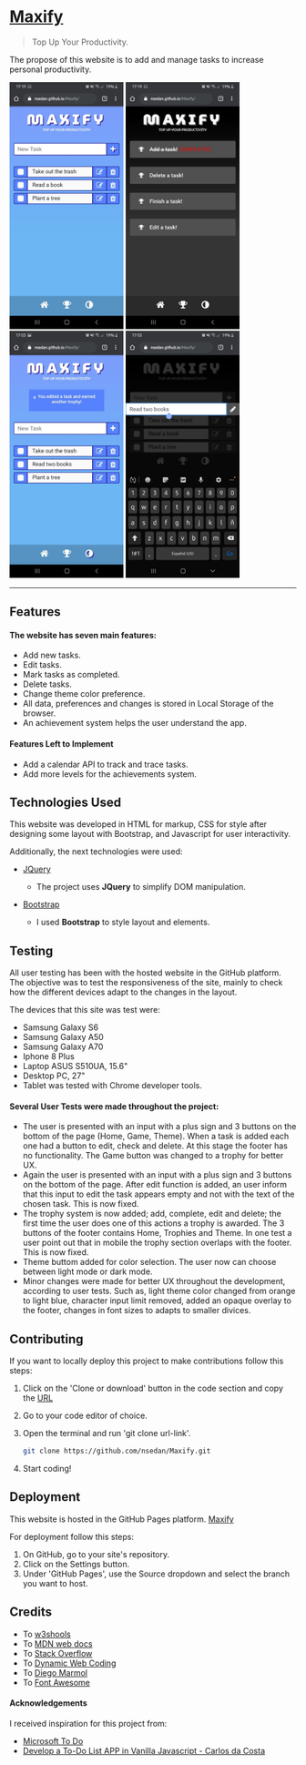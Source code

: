 # [Maxify](https://nsedan.github.io/Maxify/) 

> Top Up Your Productivity.

The propose of this website is to add and manage tasks to increase personal productivity.

<img src="/assets/img/screenshot1.jpeg" width="200"> <img src="/assets/img/screenshot2.jpeg" width="200"> <img src="/assets/img/screenshot3.jpeg" width="200"> <img src="/assets/img/screenshot4.jpeg" width="200">
 
---

## Features

#### The website has seven main features:
 - Add new tasks.
 - Edit tasks.
 - Mark tasks as completed.
 - Delete tasks.
 - Change theme color preference.
 - All data, preferences and changes is stored in Local Storage of the browser.
 - An achievement system helps the user understand the app.
 
#### Features Left to Implement
 - Add a calendar API to track and trace tasks. 
 - Add more levels for the achievements system.

## Technologies Used

This website was developed in HTML for markup, CSS for style after designing some layout with Bootstrap, and Javascript for user interactivity.

Additionally, the next technologies were used:

- [JQuery](https://jquery.com)
    - The project uses **JQuery** to simplify DOM manipulation.

- [Bootstrap](https://getbootstrap.com/)
    - I used **Bootstrap** to style layout and elements.

## Testing

All user testing has been with the hosted website in the GitHub platform. The objective was to test the responsiveness of the site, mainly to check how the different devices adapt to the changes in the layout.

The devices that this site was test were:

- Samsung Galaxy S6
- Samsung Galaxy A50
- Samsung Galaxy A70
- Iphone 8 Plus
- Laptop ASUS S510UA, 15.6"
- Desktop PC, 27"
- Tablet was tested with Chrome developer tools.

#### Several User Tests were made throughout the project: 

- The user is presented with an input with a plus sign and 3 buttons on the bottom of the page (Home, Game, Theme). When a task is added each one had a button to edit, check and delete. At this stage the footer has no functionality. The Game button was changed to a trophy for better UX.
- Again the user is presented with an input with a plus sign and 3 buttons on the bottom of the page. After edit function is added, an user inform that this input to edit the task appears empty and not with the text of the chosen task. This is now fixed.
- The trophy system is now added; add, complete, edit and delete; the first time the user does one of this actions a trophy is awarded. The 3 buttons of the footer contains Home, Trophies and Theme. In one test a user point out that in mobile the trophy section overlaps with the footer. This is now fixed.
- Theme buttom added for color selection. The user now can choose between light mode or dark mode.
- Minor changes were made for better UX throughout the development, according to user tests. Such as, light theme color changed from orange to light blue, character input limit removed, added an opaque overlay to the footer, changes in font sizes to adapts to smaller divices.

## Contributing

If you want to locally deploy this project to make contributions follow this steps:

 1. Click on the 'Clone or download' button in the code section and copy the [URL](https://github.com/nsedan/Maxify.git)
 2. Go to your code editor of choice.
 3. Open the terminal and run 'git clone url-link'. 
 
    ```sh
    git clone https://github.com/nsedan/Maxify.git
    ```

  4. Start coding!

## Deployment

This website is hosted in the GitHub Pages platform. [Maxify](https://nsedan.github.io/Maxify/) 

For deployment follow this steps:

 1. On GitHub, go to your site's repository.
 2. Click on the Settings button.
 3. Under 'GitHub Pages', use the Source dropdown and select the branch you want to host.

## Credits

- To [w3shools](https://www.w3schools.com/)
- To [MDN web docs](https://developer.mozilla.org/)
- To [Stack Overflow](https://stackoverflow.com/)
- To [Dynamic Web Coding](https://www.dyn-web.com/)
- To [Diego Marmol](https://github.com/dmmarmol)
- To [Font Awesome](https://fontawesome.com/)


#### Acknowledgements

 I received inspiration for this project from:

 - [Microsoft To Do](https://todo.microsoft.com/tasks/)
 - [Develop a To-Do List APP in Vanilla Javascript - Carlos da Costa](https://blog.usejournal.com/develop-a-to-do-list-app-in-vanilla-javascript-95377ec370c5)
